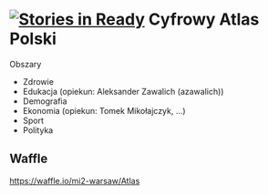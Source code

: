 [![Stories in Ready](https://badge.waffle.io/mi2-warsaw/Atlas.png?label=ready&title=Ready)](https://waffle.io/mi2-warsaw/Atlas)
Cyfrowy Atlas Polski
====================

Obszary

* Zdrowie
* Edukacja (opiekun: Aleksander Zawalich (azawalich))
* Demografia
* Ekonomia  (opiekun: Tomek Mikołajczyk, ...)
* Sport
* Polityka

Waffle
------

https://waffle.io/mi2-warsaw/Atlas

